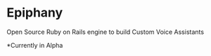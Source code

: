 # Epiphany
Open Source Ruby on Rails engine to build Custom Voice Assistants 

*Currently in Alpha 
